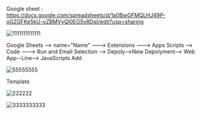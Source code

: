 Google sheet : https://docs.google.com/spreadsheets/d/1a0BwGFMQLHJ49P-oGZGFKe5kU-oZBMVyQI0EG5y8DqI/edit?usp=sharing

![1111111111111](https://github.com/user-attachments/assets/61d74eda-ba8d-4ccb-ae43-752da270fa98)

Google Sheets --> name="Name" ---> Extensions ---> Apps Scripts --> Code ---> Run and Email Selection --> 
Depoly-->New Depolyment--> Web App--Line--> JavaScripts Add

![55555555](https://github.com/user-attachments/assets/5f1009de-df13-414c-a83d-cb49030d088d)

Template

![222222](https://github.com/user-attachments/assets/b4be63b0-a5db-4e94-ac1d-822a6af24763)

![3333333333](https://github.com/user-attachments/assets/b18d0f09-bc70-4028-9192-b340b3fadce7)
